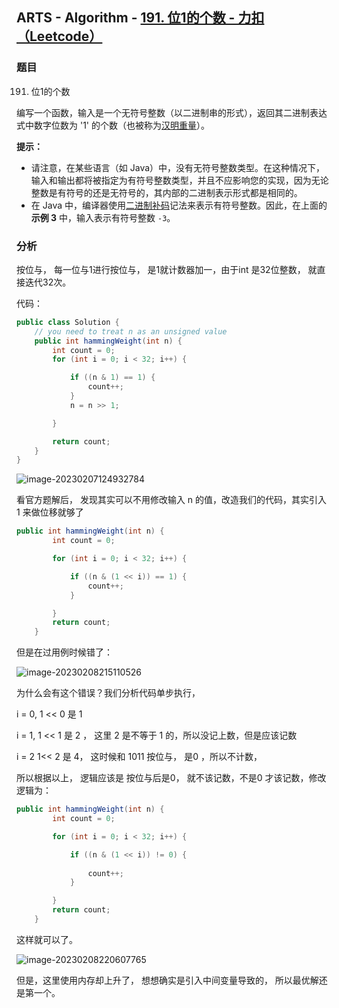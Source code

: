 ## ARTS - Algorithm - [191. 位1的个数 - 力扣（Leetcode）](https://leetcode.cn/problems/number-of-1-bits/description/)

### 题目

191. 位1的个数

编写一个函数，输入是一个无符号整数（以二进制串的形式），返回其二进制表达式中数字位数为 '1' 的个数（也被称为[汉明重量](https://baike.baidu.com/item/汉明重量)）。

 

**提示：**

- 请注意，在某些语言（如 Java）中，没有无符号整数类型。在这种情况下，输入和输出都将被指定为有符号整数类型，并且不应影响您的实现，因为无论整数是有符号的还是无符号的，其内部的二进制表示形式都是相同的。
- 在 Java 中，编译器使用[二进制补码](https://baike.baidu.com/item/二进制补码/5295284)记法来表示有符号整数。因此，在上面的 **示例 3** 中，输入表示有符号整数 `-3`。



### 分析

按位与， 每一位与1进行按位与， 是1就计数器加一，由于int 是32位整数， 就直接迭代32次。

代码：

```java
public class Solution {
    // you need to treat n as an unsigned value
    public int hammingWeight(int n) {
        int count = 0;
        for (int i = 0; i < 32; i++) {

            if ((n & 1) == 1) {
                count++;
            }
            n = n >> 1;

        }

        return count;
    }
}
```

![image-20230207124932784](http://qiniu.honeywen.com/img/20230207124933.png)



看官方题解后， 发现其实可以不用修改输入 n 的值，改造我们的代码，其实引入 1 来做位移就够了

```java
public int hammingWeight(int n) {
        int count = 0;

        for (int i = 0; i < 32; i++) {

            if ((n & (1 << i)) == 1) {
                count++;
            }

        }
        return count;
    }
```

但是在过用例时候错了：

![image-20230208215110526](http://qiniu.honeywen.com/img/20230208215112.png)

为什么会有这个错误？我们分析代码单步执行， 

i = 0,   1 << 0   是  1 

i = 1, 1 << 1 是 2 ， 这里  2 是不等于 1 的，所以没记上数，但是应该记数

i = 2 1<< 2 是  4， 这时候和 1011 按位与， 是0 ，所以不计数，

所以根据以上， 逻辑应该是 按位与后是0， 就不该记数，不是0 才该记数，修改逻辑为：

```java
public int hammingWeight(int n) {
        int count = 0;

        for (int i = 0; i < 32; i++) {

            if ((n & (1 << i)) != 0) {
 
                count++;
            }

        }
        return count;
    }
```

这样就可以了。

![image-20230208220607765](C:\Users\Welto\AppData\Roaming\Typora\typora-user-images\image-20230208220607765.png)



但是，这里使用内存却上升了， 想想确实是引入中间变量导致的， 所以最优解还是第一个。